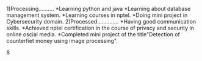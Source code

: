  1)Processing..........
 *Learning python and java
 *Learning about database management system.
 *Learning courses in nptel.
 *Doing mini project in Cybersecurity domain.
 2)Processed..............
  *Having good communication skills.
  *Achieved nptel certification in the course of privacy and security in online oscial media.
  *Completed mini project of the title"Detection of counterfiet money using image processing".


















 8
